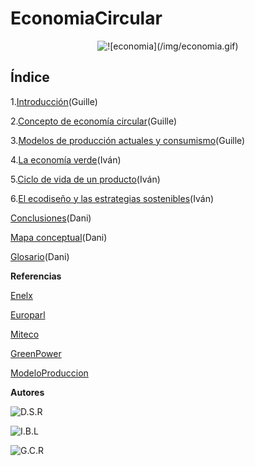 # EconomiaCircular

<p align="center">
  <img src="/img/economia.gif" alt="![economia](/img/economia.gif)"/>
</p>

## Índice


1.[Introducción](Introduccion.md)(Guille)


2.[Concepto de economía circular](Concepto.md)(Guille)


3.[Modelos de producción actuales y consumismo](Modelos.md)(Guille)


4.[La economía verde](EconomiaVerde.md)(Iván)


5.[Ciclo de vida de un producto](Ciclo.md)(Iván)



6.[El ecodiseño y las estrategias sostenibles](Ecodiseño.md)(Iván)


[Conclusiones](Conclusiones.md)(Dani)


[Mapa conceptual](MapaConceptual.md)(Dani)


[Glosario](Glosario.md)(Dani)


**Referencias**


[Enelx](https://corporate.enelx.com/es/question-and-answers/what-is-green-economy)

[Europarl](https://www.europarl.europa.eu/topics/es/article/20151201STO05603/economia-circular-definicion-importancia-y-beneficios)

[Miteco](https://www.miteco.gob.es/es/calidad-y-evaluacion-ambiental/temas/economia-circular.html)

[GreenPower](https://www.enelgreenpower.com/es/learning-hub/desarrollo-sostenible/economia-circular)

[ModeloProduccion](https://www.researchgate.net/publication/351029276_El_modelo_de_produccion_y_consumo_en_los_ultimos_20_anos_Una_revision_de_la_aproximacion_y_las_alternativas)


**Autores**

![D.S.R](https://github.com/JohnDSil/EconomiaCircular)

![I.B.L](https://github.com/IvanBL8/EconomiaCircular)

![G.C.R](https://github.com/Guille98-ASIR/EconomiaCircular)
